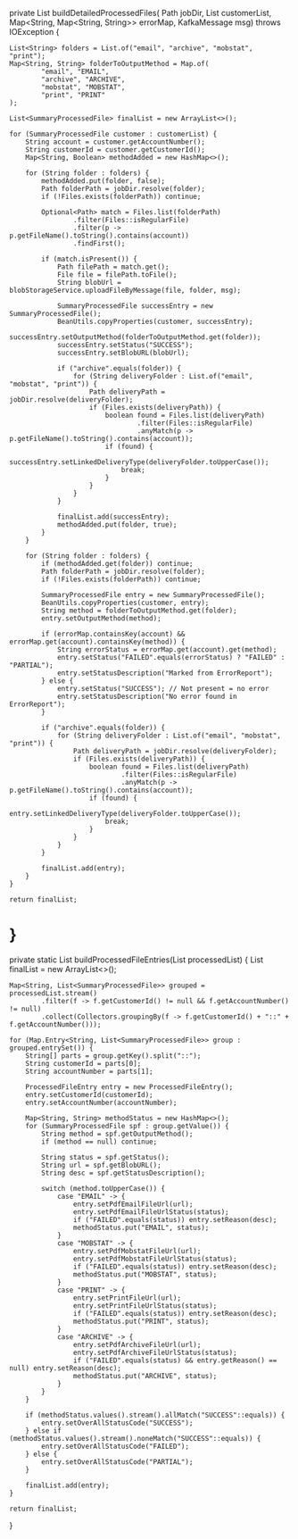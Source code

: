 private List<SummaryProcessedFile> buildDetailedProcessedFiles(
        Path jobDir,
        List<SummaryProcessedFile> customerList,
        Map<String, Map<String, String>> errorMap,
        KafkaMessage msg) throws IOException {

    List<String> folders = List.of("email", "archive", "mobstat", "print");
    Map<String, String> folderToOutputMethod = Map.of(
            "email", "EMAIL",
            "archive", "ARCHIVE",
            "mobstat", "MOBSTAT",
            "print", "PRINT"
    );

    List<SummaryProcessedFile> finalList = new ArrayList<>();

    for (SummaryProcessedFile customer : customerList) {
        String account = customer.getAccountNumber();
        String customerId = customer.getCustomerId();
        Map<String, Boolean> methodAdded = new HashMap<>();

        for (String folder : folders) {
            methodAdded.put(folder, false);
            Path folderPath = jobDir.resolve(folder);
            if (!Files.exists(folderPath)) continue;

            Optional<Path> match = Files.list(folderPath)
                    .filter(Files::isRegularFile)
                    .filter(p -> p.getFileName().toString().contains(account))
                    .findFirst();

            if (match.isPresent()) {
                Path filePath = match.get();
                File file = filePath.toFile();
                String blobUrl = blobStorageService.uploadFileByMessage(file, folder, msg);

                SummaryProcessedFile successEntry = new SummaryProcessedFile();
                BeanUtils.copyProperties(customer, successEntry);
                successEntry.setOutputMethod(folderToOutputMethod.get(folder));
                successEntry.setStatus("SUCCESS");
                successEntry.setBlobURL(blobUrl);

                if ("archive".equals(folder)) {
                    for (String deliveryFolder : List.of("email", "mobstat", "print")) {
                        Path deliveryPath = jobDir.resolve(deliveryFolder);
                        if (Files.exists(deliveryPath)) {
                            boolean found = Files.list(deliveryPath)
                                    .filter(Files::isRegularFile)
                                    .anyMatch(p -> p.getFileName().toString().contains(account));
                            if (found) {
                                successEntry.setLinkedDeliveryType(deliveryFolder.toUpperCase());
                                break;
                            }
                        }
                    }
                }

                finalList.add(successEntry);
                methodAdded.put(folder, true);
            }
        }

        for (String folder : folders) {
            if (methodAdded.get(folder)) continue;
            Path folderPath = jobDir.resolve(folder);
            if (!Files.exists(folderPath)) continue;

            SummaryProcessedFile entry = new SummaryProcessedFile();
            BeanUtils.copyProperties(customer, entry);
            String method = folderToOutputMethod.get(folder);
            entry.setOutputMethod(method);

            if (errorMap.containsKey(account) && errorMap.get(account).containsKey(method)) {
                String errorStatus = errorMap.get(account).get(method);
                entry.setStatus("FAILED".equals(errorStatus) ? "FAILED" : "PARTIAL");
                entry.setStatusDescription("Marked from ErrorReport");
            } else {
                entry.setStatus("SUCCESS"); // Not present = no error
                entry.setStatusDescription("No error found in ErrorReport");
            }

            if ("archive".equals(folder)) {
                for (String deliveryFolder : List.of("email", "mobstat", "print")) {
                    Path deliveryPath = jobDir.resolve(deliveryFolder);
                    if (Files.exists(deliveryPath)) {
                        boolean found = Files.list(deliveryPath)
                                .filter(Files::isRegularFile)
                                .anyMatch(p -> p.getFileName().toString().contains(account));
                        if (found) {
                            entry.setLinkedDeliveryType(deliveryFolder.toUpperCase());
                            break;
                        }
                    }
                }
            }

            finalList.add(entry);
        }
    }

    return finalList;
}
===========
private static List<ProcessedFileEntry> buildProcessedFileEntries(List<SummaryProcessedFile> processedList) {
    List<ProcessedFileEntry> finalList = new ArrayList<>();

    Map<String, List<SummaryProcessedFile>> grouped = processedList.stream()
            .filter(f -> f.getCustomerId() != null && f.getAccountNumber() != null)
            .collect(Collectors.groupingBy(f -> f.getCustomerId() + "::" + f.getAccountNumber()));

    for (Map.Entry<String, List<SummaryProcessedFile>> group : grouped.entrySet()) {
        String[] parts = group.getKey().split("::");
        String customerId = parts[0];
        String accountNumber = parts[1];

        ProcessedFileEntry entry = new ProcessedFileEntry();
        entry.setCustomerId(customerId);
        entry.setAccountNumber(accountNumber);

        Map<String, String> methodStatus = new HashMap<>();
        for (SummaryProcessedFile spf : group.getValue()) {
            String method = spf.getOutputMethod();
            if (method == null) continue;

            String status = spf.getStatus();
            String url = spf.getBlobURL();
            String desc = spf.getStatusDescription();

            switch (method.toUpperCase()) {
                case "EMAIL" -> {
                    entry.setPdfEmailFileUrl(url);
                    entry.setPdfEmailFileUrlStatus(status);
                    if ("FAILED".equals(status)) entry.setReason(desc);
                    methodStatus.put("EMAIL", status);
                }
                case "MOBSTAT" -> {
                    entry.setPdfMobstatFileUrl(url);
                    entry.setPdfMobstatFileUrlStatus(status);
                    if ("FAILED".equals(status)) entry.setReason(desc);
                    methodStatus.put("MOBSTAT", status);
                }
                case "PRINT" -> {
                    entry.setPrintFileUrl(url);
                    entry.setPrintFileUrlStatus(status);
                    if ("FAILED".equals(status)) entry.setReason(desc);
                    methodStatus.put("PRINT", status);
                }
                case "ARCHIVE" -> {
                    entry.setPdfArchiveFileUrl(url);
                    entry.setPdfArchiveFileUrlStatus(status);
                    if ("FAILED".equals(status) && entry.getReason() == null) entry.setReason(desc);
                    methodStatus.put("ARCHIVE", status);
                }
            }
        }

        if (methodStatus.values().stream().allMatch("SUCCESS"::equals)) {
            entry.setOverAllStatusCode("SUCCESS");
        } else if (methodStatus.values().stream().noneMatch("SUCCESS"::equals)) {
            entry.setOverAllStatusCode("FAILED");
        } else {
            entry.setOverAllStatusCode("PARTIAL");
        }

        finalList.add(entry);
    }

    return finalList;
}
